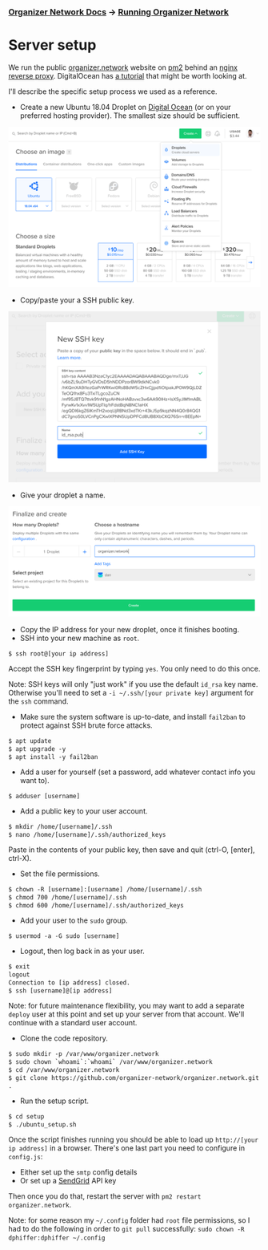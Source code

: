 ### [Organizer Network Docs](../README.md) → [Running Organizer Network](README.md)

# Server setup

We run the public [organizer.network](https://organizer.network/) website on [pm2](http://pm2.keymetrics.io/) behind an [nginx reverse proxy](https://docs.nginx.com/nginx/admin-guide/web-server/reverse-proxy/). DigitalOcean has [a tutorial](https://www.digitalocean.com/community/tutorials/how-to-set-up-a-node-js-application-for-production-on-ubuntu-16-04) that might be worth looking at.

I'll describe the specific setup process we used as a reference.

* Create a new Ubuntu 18.04 Droplet on [Digital Ocean](https://www.digitalocean.com/) (or on your preferred hosting provider). The smallest size should be sufficient.

![Create Droplet](img/1.png)

* Copy/paste your a SSH public key.

![SSH public key](img/2.png)

* Give your droplet a name.

![Hostname](img/3.png)

* Copy the IP address for your new droplet, once it finishes booting.
* SSH into your new machine as `root`.

```
$ ssh root@[your ip address]
```

Accept the SSH key fingerprint by typing `yes`. You only need to do this once.

Note: SSH keys will only "just work" if you use the default `id_rsa` key name. Otherwise you'll need to set a `-i ~/.ssh/[your private key]` argument for the `ssh` command.

* Make sure the system software is up-to-date, and install `fail2ban` to protect against SSH brute force attacks.

```
$ apt update
$ apt upgrade -y
$ apt install -y fail2ban
```

* Add a user for yourself (set a password, add whatever contact info you want to).

```
$ adduser [username]
```

* Add a public key to your user account.

```
$ mkdir /home/[username]/.ssh
$ nano /home/[username]/.ssh/authorized_keys
```

Paste in the contents of your public key, then save and quit (ctrl-O, [enter], ctrl-X).

* Set the file permissions.

```
$ chown -R [username]:[username] /home/[username]/.ssh
$ chmod 700 /home/[username]/.ssh
$ chmod 600 /home/[username]/.ssh/authorized_keys
```

* Add your user to the `sudo` group.

```
$ usermod -a -G sudo [username]
```

* Logout, then log back in as your user.

```
$ exit
logout
Connection to [ip address] closed.
$ ssh [username]@[ip address]
```

Note: for future maintenance flexibility, you may want to add a separate `deploy` user at this point and set up your server from that account. We'll continue with a standard user account.

* Clone the code repository.

```
$ sudo mkdir -p /var/www/organizer.network
$ sudo chown `whoami`:`whoami` /var/www/organizer.network
$ cd /var/www/organizer.network
$ git clone https://github.com/organizer-network/organizer.network.git .
```

* Run the setup script.

```
$ cd setup
$ ./ubuntu_setup.sh
```

Once the script finishes running you should be able to load up `http://[your ip address]` in a browser. There's one last part you need to configure in `config.js`:

* Either set up the `smtp` config details
* Or set up a [SendGrid](https://sendgrid.com/) API key

Then once you do that, restart the server with `pm2 restart organizer.network`.

Note: for some reason my `~/.config` folder had `root` file permissions, so I had to do the following in order to `git pull` successfully: `sudo chown -R dphiffer:dphiffer ~/.config`
